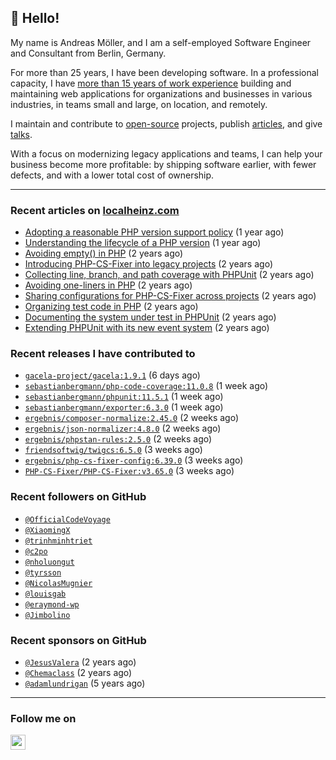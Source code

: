 ## :wave: Hello!

My name is Andreas Möller, and I am a self-employed Software Engineer and Consultant from Berlin, Germany.

For more than 25 years, I have been developing software. In a professional capacity, I have [more than 15 years of work experience](https://localheinz.com/work-experience/) building and maintaining web applications for organizations and businesses in various industries, in teams small and large, on location, and remotely.

I maintain and contribute to [open-source](https://localheinz.com/open-source/) projects, publish [articles](https://localheinz.com/articles/), and give [talks](https://localheinz.com/talks).

With a focus on modernizing legacy applications and teams, I can help your business become more profitable: by shipping software earlier, with fewer defects, and with a lower total cost of ownership.

<hr>

### Recent articles on [localheinz.com](https://localheinz.com/articles/)

- [Adopting a reasonable PHP version support policy](https://localheinz.com/articles/2023/09/12/adopting-a-reasonable-php-version-support-policy/) (1 year ago)
- [Understanding the lifecycle of a PHP version](https://localheinz.com/articles/2023/07/16/understanding-the-lifecycle-of-a-php-version/) (1 year ago)
- [Avoiding empty() in PHP](https://localheinz.com/articles/2023/05/10/avoiding-empty-in-php/) (2 years ago)
- [Introducing PHP-CS-Fixer into legacy projects](https://localheinz.com/articles/2023/04/10/introducing-php-cs-fixer-into-legacy-projects/) (2 years ago)
- [Collecting line, branch, and path coverage with PHPUnit](https://localheinz.com/articles/2023/03/22/collecting-line-branch-and-path-coverage-with-phpunit/) (2 years ago)
- [Avoiding one-liners in PHP](https://localheinz.com/articles/2023/03/18/avoiding-one-liners-in-php/) (2 years ago)
- [Sharing configurations for PHP-CS-Fixer across projects](https://localheinz.com/articles/2023/03/10/sharing-configurations-for-php-cs-fixer-across-projects/) (2 years ago)
- [Organizing test code in PHP](https://localheinz.com/articles/2023/03/03/organizing-test-code-in-php/) (2 years ago)
- [Documenting the system under test in PHPUnit](https://localheinz.com/articles/2023/02/22/documenting-the-system-under-test-in-phpunit/) (2 years ago)
- [Extending PHPUnit with its new event system](https://localheinz.com/articles/2023/02/14/extending-phpunit-with-its-new-event-system/) (2 years ago)

### Recent releases I have contributed to

- [`gacela-project/gacela:1.9.1`](https://github.com/gacela-project/gacela/releases/tag/1.9.1) (6 days ago)
- [`sebastianbergmann/php-code-coverage:11.0.8`](https://github.com/sebastianbergmann/php-code-coverage/releases/tag/11.0.8) (1 week ago)
- [`sebastianbergmann/phpunit:11.5.1`](https://github.com/sebastianbergmann/phpunit/releases/tag/11.5.1) (1 week ago)
- [`sebastianbergmann/exporter:6.3.0`](https://github.com/sebastianbergmann/exporter/releases/tag/6.3.0) (1 week ago)
- [`ergebnis/composer-normalize:2.45.0`](https://github.com/ergebnis/composer-normalize/releases/tag/2.45.0) (2 weeks ago)
- [`ergebnis/json-normalizer:4.8.0`](https://github.com/ergebnis/json-normalizer/releases/tag/4.8.0) (2 weeks ago)
- [`ergebnis/phpstan-rules:2.5.0`](https://github.com/ergebnis/phpstan-rules/releases/tag/2.5.0) (2 weeks ago)
- [`friendsoftwig/twigcs:6.5.0`](https://github.com/friendsoftwig/twigcs/releases/tag/6.5.0) (3 weeks ago)
- [`ergebnis/php-cs-fixer-config:6.39.0`](https://github.com/ergebnis/php-cs-fixer-config/releases/tag/6.39.0) (3 weeks ago)
- [`PHP-CS-Fixer/PHP-CS-Fixer:v3.65.0`](https://github.com/PHP-CS-Fixer/PHP-CS-Fixer/releases/tag/v3.65.0) (3 weeks ago)

### Recent followers on GitHub

- [`@OfficialCodeVoyage`](https://github.com/OfficialCodeVoyage)
- [`@XiaomingX`](https://github.com/XiaomingX)
- [`@trinhminhtriet`](https://github.com/trinhminhtriet)
- [`@c2po`](https://github.com/c2po)
- [`@nholuongut`](https://github.com/nholuongut)
- [`@tyrsson`](https://github.com/tyrsson)
- [`@NicolasMugnier`](https://github.com/NicolasMugnier)
- [`@louisgab`](https://github.com/louisgab)
- [`@eraymond-wp`](https://github.com/eraymond-wp)
- [`@Jimbolino`](https://github.com/Jimbolino)

### Recent sponsors on GitHub

- [`@JesusValera`](https://github.com/JesusValera) (2 years ago)
- [`@Chemaclass`](https://github.com/Chemaclass) (2 years ago)
- [`@adamlundrigan`](https://github.com/adamlundrigan) (5 years ago)

<hr>

### Follow me on

<p>
    <a target="_blank" href="https://twitter.com/intent/follow?screen_name=localheinz" title="Follow @localheinz on Twitter"><img src="https://cdn.jsdelivr.net/npm/simple-icons@3.9.0/icons/twitter.svg" width="24px" height="24px"></a>
</p>
